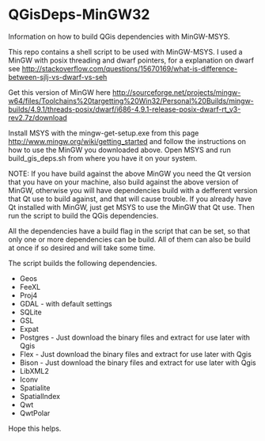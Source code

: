 QGisDeps-MinGW32
================

Information on how to build QGis dependencies with MinGW-MSYS. 

This repo contains a shell script to be used with MinGW-MSYS.
I used a MinGW with posix threading and dwarf pointers, for a explanation on dwarf see http://stackoverflow.com/questions/15670169/what-is-difference-between-sjlj-vs-dwarf-vs-seh

Get this version of MinGW here http://sourceforge.net/projects/mingw-w64/files/Toolchains%20targetting%20Win32/Personal%20Builds/mingw-builds/4.9.1/threads-posix/dwarf/i686-4.9.1-release-posix-dwarf-rt_v3-rev2.7z/download

Install MSYS with the mingw-get-setup.exe from this page http://www.mingw.org/wiki/getting_started and follow the instructions on how to use the MinGW you downloaded above.
Open MSYS and run build_gis_deps.sh from where you have it on your system.

NOTE: If you have build against the above MinGW you need the Qt version that you have on your machine, also build against the above version of MinGW, otherwise you will have dependencies build with a defferent version that Qt use to build against, and that will cause trouble. 
If you already have Qt installed with MinGW, just get MSYS to use the MinGW that Qt use. Then run the script to build the QGis dependencies.

All the dependencies have a build flag in the script that can be set, so that only one or more dependencies can be build. All of them can also be build at once if so desired and will take some time.

The script builds the following dependencies.
* Geos 
* FeeXL
* Proj4
* GDAL - with default settings
* SQLite
* GSL
* Expat
* Postgres - Just download the binary files and extract for use later with Qgis
* Flex - Just download the binary files and extract for use later with Qgis
* Bison - Just download the binary files and extract for use later with Qgis
* LibXML2
* Iconv
* Spatialite
* SpatialIndex
* Qwt
* QwtPolar

Hope this helps.

